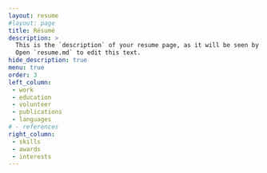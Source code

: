```yaml
---
layout: resume
#layout: page
title: Résumé
description: >
  This is the `description` of your resume page, as it will be seen by search engines.
  Open `resume.md` to edit this text.
hide_description: true
menu: true
order: 3
left_column:
 - work
 - education
 - volunteer
 - publications
 - languages
# - references
right_column:
 - skills
 - awards
 - interests
---
```

